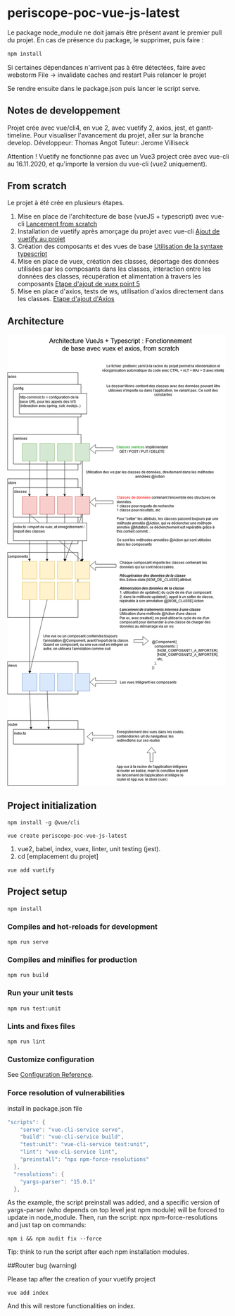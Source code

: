 # periscope-poc-vue-js-latest

Le package node_module ne doit jamais être présent avant le premier pull du projet. En cas de présence du package, le supprimer, puis faire :

```bash
npm install
```

Si certaines dépendances n'arrivent pas à être détectées, faire avec webstorm File -> invalidate caches and restart Puis relancer le projet

Se rendre ensuite dans le package.json puis lancer le script serve.

## Notes de developpement

Projet crée avec vue/cli4, en vue 2, avec vuetify 2, axios, jest, et gantt-timeline. Pour visualiser l'avancement du projet, aller sur la branche develop. Développeur: Thomas Angot Tuteur: Jerome Villiseck

Attention ! Vuetify ne fonctionne pas avec un Vue3 project crée avec vue-cli au 16.11.2020, et qu'importe la version du vue-cli (vue2 uniquement).

## From scratch

Le projet à été crée en plusieurs étapes.

1. Mise en place de l'architecture de base (vueJS + typescript) avec vue-cli [Lancement from scratch](./documentation/VueJsTypescriptFromScratchInitializationNewProject.pdf)
1. Installation de vuetify après amorçage du projet avec vue-cli [Ajout de vuetify au projet](./documentation/VuetifyAddingAtTheProject.pdf)
1. Création des composants et des vues de base [Utilisation de la syntaxe typescript](./documentation/VueJsTypescriptFromScratchInitializationNewProject.pdf)
1. Mise en place de vuex, création des classes, déportage des données utilisées par les composants dans les classes, interaction entre les données des classes, récupération et alimentation à travers les composants [Etape d'ajout de vuex point 5](./documentation/VueJsTypescriptFromScratchInitializationNewProject.pdf)
1. Mise en place d'axios, tests de ws, utilisation d'axios directement dans les classes. [Etape d'ajout d'Axios](./documentation/VueXiosAxios.pdf)

## Architecture

![Architecture de Base](./documentation/ArchitectureDeBase.png)

## Project initialization

```
npm install -g @vue/cli
```

```
vue create periscope-poc-vue-js-latest
```

1. vue2, babel, index, vuex, linter, unit testing (jest).
2. cd [emplacement du projet]

```
vue add vuetify
```

## Project setup

```
npm install
```

### Compiles and hot-reloads for development

```
npm run serve
```

### Compiles and minifies for production

```
npm run build
```

### Run your unit tests

```
npm run test:unit
```

### Lints and fixes files

```
npm run lint
```

### Customize configuration

See [Configuration Reference](https://cli.vuejs.org/config/).

### Force resolution of vulnerabilities

install in package.json file

```java
"scripts": {
    "serve": "vue-cli-service serve",
    "build": "vue-cli-service build",
    "test:unit": "vue-cli-service test:unit",
    "lint": "vue-cli-service lint",
    "preinstall": "npx npm-force-resolutions"
  },
  "resolutions": {
    "yargs-parser": "15.0.1"
  },
```

As the example, the script preinstall was added, and a specific version of yargs-parser (who depends on top level jest npm module) will be forced to update in node_module. Then, run the script: npx npm-force-resolutions and just tap on commands:

```
npm i && npm audit fix --force
```

Tip: think to run the script after each npm installation modules.

##Router bug (warning)

Please tap after the creation of your vuetify project

```
vue add index
```

And this will restore functionalities on index.
